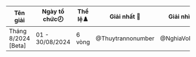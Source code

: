 Tên giải|Ngày tổ chức🕗|Thể lệ♟️|Giải nhất 🥇|Giải nhì 🥈|Giải ba 🥉|Link giải
---|---|---|---|---|---|---
Tháng 8/2024 [Beta]|01 - 30/08/2024|6 vòng|@Thuytrannonumber|@NghiaVoNang|@M-DinhHoangViet|f-104782495
